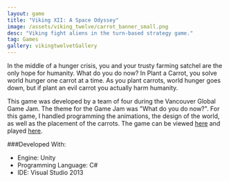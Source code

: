```yaml
---
layout: game
title: "Viking XII: A Space Odyssey"
image: /assets/viking_twelve/carrot_banner_small.png
desc: "Viking fight aliens in the turn-based strategy game."
tag: Games
gallery: vikingtwelvetGallery
---
```

In the middle of a hunger crisis, you and your trusty farming satchel are the only hope for humanity. What do you do now? In Plant a Carrot, you solve world hunger one carrot at a time. As you plant carrots, world hunger goes down, but if plant an evil carrot you actually harm humanity. 

This game was developed by a team of four during the Vancouver Global Game Jam. The theme for the Game Jam was "What do you do now?". For this game, I handled programming the animations, the design of the world, as well as the placement of the carrots. The game can be viewed <a href="http://globalgamejam.org/2015/games/plant-carrot">here</a> and played <a href="http://gamejolt.com/games/other/plant-a-carrot/46324/">here</a>.

###Developed With:
* Engine: Unity
* Programming Language: C#
* IDE: Visual Studio 2013